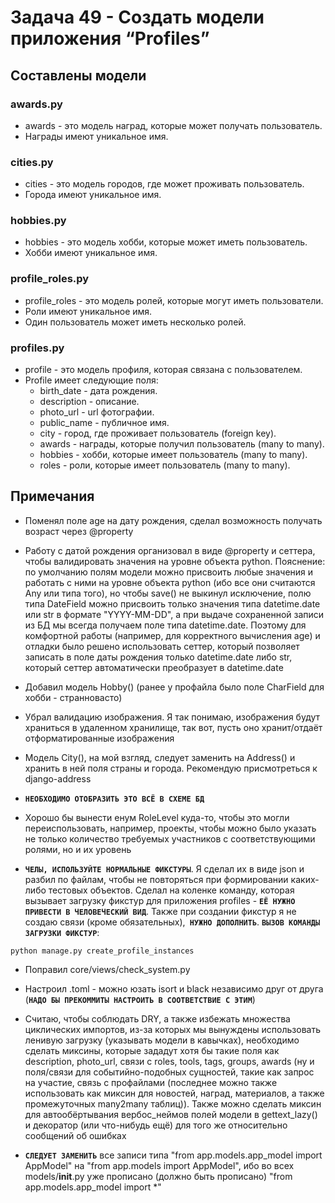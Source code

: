 # Задача 49 - Создать модели приложения “Profiles”

## Составлены модели
### awards.py
- awards - это модель наград, которые может получать пользователь.
- Награды имеют уникальное имя.

### cities.py
- cities - это модель городов, где может проживать пользователь.
- Города имеют уникальное имя.

### hobbies.py
- hobbies - это модель хобби, которые может иметь пользователь.
- Хобби имеют уникальное имя.

### profile_roles.py
- profile_roles - это модель ролей, которые могут иметь пользователи.
- Роли имеют уникальное имя.
- Один пользователь может иметь несколько ролей.

### profiles.py
- profile - это модель профиля, которая связана с пользователем.
- Profile имеет следующие поля:
  - birth_date - дата рождения.
  - description - описание.
  - photo_url - url фотографии.
  - public_name - публичное имя.
  - city - город, где проживает пользователь (foreign key).
  - awards - награды, которые получил пользователь (many to many).
  - hobbies - хобби, которые имеет пользователь (many to many).
  - roles - роли, которые имеет пользователь (many to many).

## Примечания
- Поменял поле age на дату рождения, сделал возможность получать возраст через @property

- Работу с датой рождения организовал в виде @property и сеттера, чтобы валидировать значения на уровне объекта python. Пояснение: по умолчанию полям модели можно присвоить любые значения и работать с ними на уровне объекта python (ибо все они считаются Any или типа того), но чтобы save() не выкинул исключение, полю типа DateField можно присвоить только значения типа datetime.date или str в формате "YYYY-MM-DD", а при выдаче сохраненной записи из БД мы всегда получаем поле типа datetime.date. Поэтому для комфортной работы (например, для корректного вычисления age) и отладки было решено использовать сеттер, который позволяет записать в поле даты рождения только datetime.date либо str, который сеттер автоматически преобразует в datetime.date

- Добавил модель Hobby() (ранее у профайла было поле CharField для хобби - странновасто)

- Убрал валидацию изображения. Я так понимаю, изображения будут храниться в удаленном хранилище, так вот, пусть оно хранит/отдаёт отформатированные изображения

- Модель City(), на мой взгляд, следует заменить на Address() и хранить в ней поля страны и города. Рекомендую присмотреться к django-address

- **`НЕОБХОДИМО ОТОБРАЗИТЬ ЭТО ВСЁ В СХЕМЕ БД`**

- Хорошо бы вынести енум RoleLevel куда-то, чтобы это могли переиспользовать, например, проекты, чтобы можно было указать не только количество требуемых участников с соответствующими ролями, но и их уровень

- **`ЧЕЛЫ, ИСПОЛЬЗУЙТЕ НОРМАЛЬНЫЕ ФИКСТУРЫ`**. Я сделал их в виде json и разбил по файлам, чтобы не повторяться при формировании каких-либо тестовых объектов. Сделал на коленке команду, которая вызывает загрузку фикстур для приложения profiles - **`ЕЁ НУЖНО ПРИВЕСТИ В ЧЕЛОВЕЧЕСКИЙ ВИД`**. Также при создании фикстур я не создаю связи (кроме обязательных),**` НУЖНО ДОПОЛНИТЬ`**. **`ВЫЗОВ КОМАНДЫ ЗАГРУЗКИ ФИКСТУР`**: 
```shell
python manage.py create_profile_instances
```

- Поправил core/views/check_system.py

- Настроил .toml - можно юзать isort и black независимо друг от друга (**`НАДО БЫ ПРЕКОММИТЫ НАСТРОИТЬ В СООТВЕТСТВИЕ С ЭТИМ`**)

- Считаю, чтобы соблюдать DRY, а также избежать множества циклических импортов, из-за которых мы вынуждены использовать ленивую загрузку (указывать модели в кавычках), необходимо сделать миксины, которые зададут хотя бы такие поля как description, photo_url, связи с roles, tools, tags, groups, awards (ну и поля/связи для событийно-подобных сущностей, такие как запрос на участие, связь с профайлами (последнее можно также использовать как миксин для новостей, наград, материалов, а также промежуточных many2many таблиц)). Также можно сделать миксин для автообёртывания вербос_неймов полей модели в gettext_lazy() и декоратор (или что-нибудь ещё) для того же относительно сообщений об ошибках

- **`СЛЕДУЕТ ЗАМЕНИТЬ`** все записи типа "from app.models.app_model import AppModel" на "from app.models import AppModel", ибо во всех models/__init__.py уже прописано (должно быть прописано) "from app.models.app_model import *"